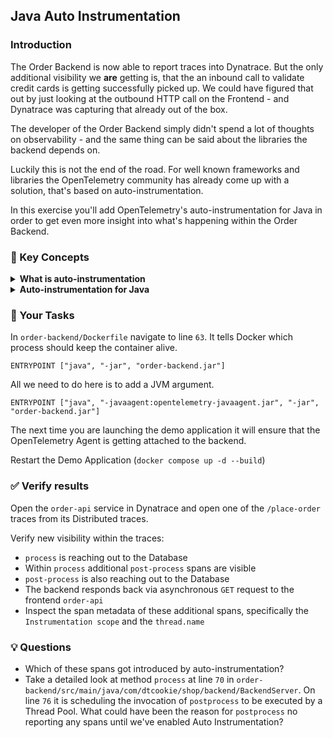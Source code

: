 ## Java Auto Instrumentation

### Introduction

The Order Backend is now able to report traces into Dynatrace. But the only additional visibility we **are** getting is, that the an inbound call to validate credit cards is getting successfully picked up. We could have figured that out by just looking at the outbound HTTP call on the Frontend - and Dynatrace was capturing that already out of the box.

The developer of the Order Backend simply didn't spend a lot of thoughts on observability - and the same thing can be said about the libraries the backend depends on.

Luckily this is not the end of the road. For well known frameworks and libraries the OpenTelemetry community has already come up with a solution, that's based on auto-instrumentation.

In this exercise you'll add OpenTelemetry's auto-instrumentation for Java in order to get even more insight into what's happening within the Order Backend.

### 📑 Key Concepts

<details>
  <summary><strong>What is auto-instrumentation</strong></summary>

  Auto-instrumentation is a way of adding core observability signals to a previously unmonitored system. Using common knowledge about the techonology, many frameworks come with packages/modules which are ready to automate the core interactions within.

  While saving a lot of effort, auto-instrumentation won't know about the deeper innerworkings of the system. Chances are, you'll still have to customize or create additional spans to fully observe your system.

</details>

<details>
  <summary><strong>Auto-instrumentation for Java</strong></summary>

  Because the Order Backend is based on Java, the obvious solution for auto-instrumentation is to attach a Java Agent to the JVM.<br />
  Normally OneAgent would be able to perform exactly that job, but in this special case it's not able to inject the Agent Module for Deep Monitoring. 

  The Dockerfile of the Order backend (`order-backend/Dockerfile`) already downloads the OpenTelemetry Java Agent. Attaching that Agent to the Backend JVM can get achieved via JVM Argument `-javaagent:opentelemetry-javaagent.jar`.

  The effect will be that a long list of [supported libraries](https://github.com/open-telemetry/opentelemetry-java-instrumentation/blob/main/docs/supported-libraries.md#libraries--frameworks) will automatically get enriched with the capability to report traces and spans via OpenTelemetry.  
</details>

### 📌 Your Tasks

In `order-backend/Dockerfile` navigate to line `63`. It tells Docker which process should keep the container alive.

`ENTRYPOINT ["java", "-jar", "order-backend.jar"]`

All we need to do here is to add a JVM argument.

`ENTRYPOINT ["java", "-javaagent:opentelemetry-javaagent.jar", "-jar", "order-backend.jar"]`

The next time you are launching the demo application it will ensure that the OpenTelemetry Agent is getting attached to the backend.

Restart the Demo Application (`docker compose up -d --build`)

### ✅ Verify results

Open the `order-api` service in Dynatrace and open one of the `/place-order` traces from its Distributed traces. 

Verify new visibility within the traces:
* `process` is reaching out to the Database
* Within `process` additional `post-process` spans are visible
* `post-process` is also reaching out to the Database
* The backend responds back via asynchronous `GET` request to the frontend `order-api`
* Inspect the span metadata of these additional spans, specifically the `Instrumentation scope` and the `thread.name`

### 💡 Questions
* Which of these spans got introduced by auto-instrumentation?
* Take a detailed look at method `process` at line `70` in `order-backend/src/main/java/com/dtcookie/shop/backend/BackendServer`. On line `76` it is scheduling the invocation of `postprocess` to be executed by a Thread Pool. What could have been the reason for `postprocess` no reporting any spans until we've enabled Auto Instrumentation?

